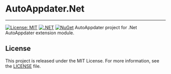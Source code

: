 # AutoAppdater.Net
---
[![License: MIT](https://img.shields.io/badge/License-MIT-yellow.svg)](https://opensource.org/licenses/MIT)
[![.NET](https://img.shields.io/badge/.NET-9.0-purple.svg)](https://dotnet.microsoft.com/)
[![NuGet](https://img.shields.io/badge/NuGet-v1.0.0--beta-blue.svg)](https://www.nuget.org/packages/AutoAppdater.Net/)
AutoAppdater project for .Net AutoAppdater extension module.

## License

This project is released under the MIT License. For more information, see the [LICENSE](LICENSE) file.